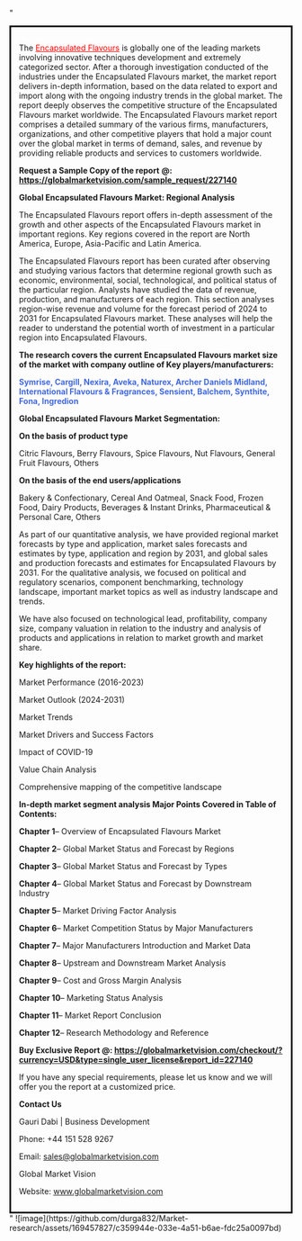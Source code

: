 "<div style='border: 3px solid black; padding: 1em;'>

The <a style='color: #ff0000;' href='https://globalmarketvision.com/reports/global-encapsulated-flavours-market/227140'>Encapsulated Flavours</a> is globally one of the leading markets involving innovative techniques development and extremely categorized sector. After a thorough investigation conducted of the industries under the Encapsulated Flavours market, the market report delivers in-depth information, based on the data related to export and import along with the ongoing industry trends in the global market. The report deeply observes the competitive structure of the Encapsulated Flavours market worldwide. The Encapsulated Flavours market report comprises a detailed summary of the various firms, manufacturers, organizations, and other competitive players that hold a major count over the global market in terms of demand, sales, and revenue by providing reliable products and services to customers worldwide.

<strong>Request a Sample Copy of the report</strong> <strong>@:</strong><strong> <a style='color: #ff0000;' href='https://globalmarketvision.com/sample_request/227140?utm_source=linkedinPulse&utm_medium=Durga&utm_campaign=Durga'><strong>https://globalmarketvision.com/sample_request/227140</strong></a></strong>

<strong>Global Encapsulated Flavours Market: Regional Analysis</strong>

The Encapsulated Flavours report offers in-depth assessment of the growth and other aspects of the Encapsulated Flavours market in important regions. Key regions covered in the report are North America, Europe, Asia-Pacific and Latin America.

The Encapsulated Flavours report has been curated after observing and studying various factors that determine regional growth such as economic, environmental, social, technological, and political status of the particular region. Analysts have studied the data of revenue, production, and manufacturers of each region. This section analyses region-wise revenue and volume for the forecast period of 2024 to 2031 for Encapsulated Flavours market. These analyses will help the reader to understand the potential worth of investment in a particular region into Encapsulated Flavours.

<strong>The research covers the current Encapsulated Flavours market size of the market with company outline of Key players/manufacturers:</strong>

<strong style='color: #4169e1;'>Symrise, Cargill, Nexira, Aveka, Naturex, Archer Daniels Midland, International Flavours & Fragrances, Sensient, Balchem, Synthite, Fona, Ingredion</strong>

<strong>Global Encapsulated Flavours Market Segmentation:</strong>

<strong>On the basis of product type</strong>

Citric Flavours, Berry Flavours, Spice Flavours, Nut Flavours, General Fruit Flavours, Others

<strong>On the basis of the end users/applications</strong>

Bakery & Confectionary, Cereal And Oatmeal, Snack Food, Frozen Food, Dairy Products, Beverages & Instant Drinks, Pharmaceutical & Personal Care, Others

As part of our quantitative analysis, we have provided regional market forecasts by type and application, market sales forecasts and estimates by type, application and region by 2031, and global sales and production forecasts and estimates for Encapsulated Flavours by 2031. For the qualitative analysis, we focused on political and regulatory scenarios, component benchmarking, technology landscape, important market topics as well as industry landscape and trends.

We have also focused on technological lead, profitability, company size, company valuation in relation to the industry and analysis of products and applications in relation to market growth and market share.

<strong>Key highlights of the report: </strong>

Market Performance (2016-2023)

Market Outlook (2024-2031)

Market Trends

Market Drivers and Success Factors

Impact of COVID-19

Value Chain Analysis

Comprehensive mapping of the competitive landscape

<strong>In-depth market segment analysis Major Points Covered in Table of Contents:</strong>

<strong>Chapter 1</strong>– Overview of Encapsulated Flavours Market

<strong>Chapter 2</strong>– Global Market Status and Forecast by Regions

<strong>Chapter 3</strong>– Global Market Status and Forecast by Types

<strong>Chapter 4</strong>– Global Market Status and Forecast by Downstream Industry

<strong>Chapter 5</strong>– Market Driving Factor Analysis

<strong>Chapter 6</strong>– Market Competition Status by Major Manufacturers

<strong>Chapter 7</strong>– Major Manufacturers Introduction and Market Data

<strong>Chapter 8</strong>– Upstream and Downstream Market Analysis

<strong>Chapter 9</strong>– Cost and Gross Margin Analysis

<strong>Chapter 10</strong>– Marketing Status Analysis

<strong>Chapter 11</strong>– Market Report Conclusion

<strong>Chapter 12</strong>– Research Methodology and Reference

<strong>Buy Exclusive Report @: <strong><a style='color: #ff0000;' href='https://globalmarketvision.com/checkout/?currency=USD&type=single_user_license&report_id=227140?utm_source=linkedinPulse&utm_medium=Durga&utm_campaign=Durga'>https://globalmarketvision.com/checkout/?currency=USD&type=single_user_license&report_id=227140</a></strong>
</strong>

If you have any special requirements, please let us know and we will offer you the report at a customized price.

<strong>Contact Us</strong>

Gauri Dabi | Business Development

Phone: +44 151 528 9267

Email: <a href='mailto:sales@globalmarketvision.com'>sales@globalmarketvision.com</a>

Global Market Vision

Website: <a href='http://www.globalmarketvision.com/'>www.globalmarketvision.com</a>

</div>"
![image](https://github.com/durga832/Market-research/assets/169457827/c359944e-033e-4a51-b6ae-fdc25a0097bd)
